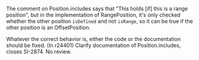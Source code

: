 The comment on Position.includes says that "This holds [if] this is a range position", but in the implementation of RangePosition, it's only checked whether the other position `isDefined` and not `isRange`, so it can be true if the other position is an OffsetPosition.

Whatever the correct behavior is, either the code or the documentation should be fixed.
(In r24401) Clarify documentation of Position.includes, closes SI-2874. No review.
